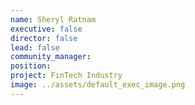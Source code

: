 ```yaml
---
name: Sheryl Ratnam
executive: false
director: false
lead: false
community_manager:   
position:  
project: FinTech Industry
image: ../assets/default_exec_image.png
---
```

